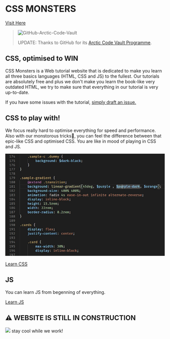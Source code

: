 # CSS MONSTERS
[Visit Here](https://electrolyte-orb.github.io/cssmonsters/)
> ![GitHub-Arctic-Code-Vault](https://news.thewindowsclub.com/wp-content/uploads/2020/07/GitHub-Arctic-Code-Vault-1.jpg)
>
> UPDATE: Thanks to GitHub for its [Arctic Code Vault Programme](https://archiveprogram.github.com/).

## CSS, optimised to WIN
CSS Monsters is a Web tutorial website that is dedicated to make you learn all three basics languages (HTML, CSS and JS) to the fullest. Our tutorials are absolutely free and plus we don't make you learn the book-like very outdated HTML, we try to make sure that everything in our tutorial is very up-to-date.

If you have some issues with the tutorial, [simply draft an issue.](https://github.com/electrolyte-orb/cssmonsters/issues/new)

## CSS to play with!
We focus really hard to optimise everything for speed and performance. Also with our monstorous tricks👻, you can feel the difference between that epic-like CSS and optimised CSS. You are like in mood of playing in CSS and JS.

![Visual Studio Code](/images/screenshot.jpg)

[Learn CSS](#)

## JS
You can learn JS from begenning of everything.

[Learn JS](#)

## ⚠ WEBSITE IS STILL IN CONSTRUCTION
<img src="https://www.oracle.com/a/ocom/img/duke-master-2020-globe.png" height="32px"> stay cool while we work!